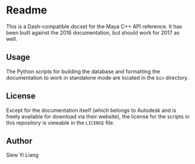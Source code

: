 # Readme

This is a Dash-compatible docset for the Maya C++ API reference. It has been
built against the 2016 documentation, but should work for 2017 as well.

## Usage

The Python scripts for building the database and formatting the documentation to work
in standalone mode are located in the ``bin`` directory. 

## License
Except for the documentation itself (which belongs to Autodesk and is freely
available for download via their website), the license for the scripts in this
repository is viewable in the ``LICENSE`` file.

## Author
Siew Yi Liang
